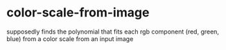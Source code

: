 # color-scale-from-image
 supposedly finds the polynomial that fits each rgb component (red, green, blue) from a color scale from an input image
